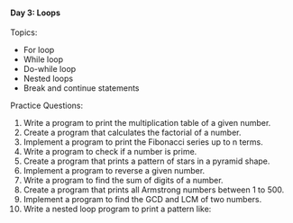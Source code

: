 #### Day 3: Loops
Topics:
- For loop
- While loop
- Do-while loop
- Nested loops
- Break and continue statements

Practice Questions:
1. Write a program to print the multiplication table of a given number.
2. Create a program that calculates the factorial of a number.
3. Implement a program to print the Fibonacci series up to n terms.
4. Write a program to check if a number is prime.
5. Create a program that prints a pattern of stars in a pyramid shape.
6. Implement a program to reverse a given number.
7. Write a program to find the sum of digits of a number.
8. Create a program that prints all Armstrong numbers between 1 to 500.
9. Implement a program to find the GCD and LCM of two numbers.
10. Write a nested loop program to print a pattern like:
